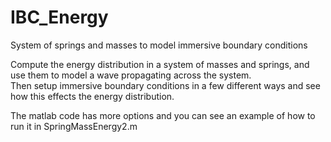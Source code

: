 # IBC_Energy
System of springs and masses to model immersive boundary conditions

Compute the energy distribution in a system of masses and springs, 
and use them to model a wave propagating across the system.  
Then setup immersive boundary conditions in a few different ways 
and see how this effects the energy distribution.

The matlab code has more options and you can see an example of how to run it in SpringMassEnergy2.m
